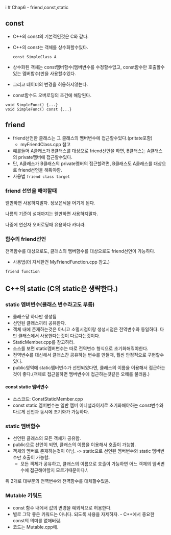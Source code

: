 i   # Chap6 - friend,const,static

## const

- C++의 const의 기본적인것은 C와 같다.
- C++의 const는 객체를 상수화할수있다.

    `const SimpleClass A`

- 상수화된 객체는 const멤버함수(멤버변수를 수정할수없고, const함수만 호출할수있는 멤버함수)만을 사용할수있다.
- 그리고 데이터의 변경을 허용하지않는다.
- const함수도 오버로딩의 조건에 해당된다.
```
void SimpleFunc() {...}
void SimpleFunc() const {...}
```

## friend

- friend선언한 클래스는 그 클래스의 멤버변수에 접근할수있다.(pritate포함)
    - myFriendClass.cpp 참고
- 예를들어 A클래스가 B클래스를 대상으로 friend선언을 하면, B클래스는 A클래스의 private멤버에 접근할수있다.
- 단, A클래스가 B클래스의 private멤버의 접근할려면, B클래스도 A클래스를 대상으로 friend선언을 해줘야함.
- 사용법
`friend class target`

### friend 선언을 해야할때
웬만하면 사용하지말자. 정보은닉을 어기게 된다.

나름의 기준이 설때까지는 웬만하면 사용하지말자.

나중에 연산자 오버로딩때 유용하다 카더라.

### 함수의 friend선언
전역함수를 대상으로도, 클래스의 멤버함수를 대상으로도 friend선언이 가능하다.

- 사용법(더 자세한건 MyFriendFunction.cpp 참고.)

`friend function`

## C++의 static (C의 static은 생략한다.)

### static 멤버변수(클래스 변수라고도 부름)

- 클래스당 하나만 생성됨
- 선언된 클래스끼리 공유한다.
- 객체 내에 존재하는것은 아니고 소멸시점이랑 생성시점은 전역변수와 동일하다. 다만 클래스에서 사용한다는것이 다르다는것이다.
- StaticMember.cpp를 참고하라.
- 소스를 보면 static멤버변수는 따로 전역변수 형식으로 초기화해줘야한다.
- 전역변수를 대신해서 클래스간 공유하는 변수를 만들때, 훨씬 안정적으로 구현할수있다.
- public영역에 static멤버변수가 선언되었다면, 클래스의 이름을 이용해서 접근하는것이 좋다.(객체로 접근을하면 멤버변수에 접근하는것같은 오해를 불러옴.)
#### const static 멤버변수
- 소스코드: ConstStaticMember.cpp
- const static 멤버변수는 일반 멤버 이니셜라이저로 초기화해야하는 const변수와 다르게 선언과 동시에 초기화가 가능하다.

### static 멤버함수
- 선언된 클래스의 모든 객체가 공유함.
- public으로 선언이 되면, 클래스의 이름을 이용해서 호출이 가능함.
- 객체의 멤버로 존재하는것이 아님. -> static으로 선언된 멤버변수와 static 멤버변수만 호출이 가능함.
    - 모든 객체가 공유하고, 클래스의 이름으로 호출이 가능하면 어느 객체의 멤버변수에 접근해야할지 모르기때문이다.\

위 2개로 대부분의 전역변수와 전역함수를 대체할수있음.

### Mutable 키워드

- const 함수 내에서 값의 변경을 예외적으로 허용한다.
- 별로 그닥 좋은 키워드는 아니다. 되도록 사용을 자제하자. - C++에서 중요한 const의 의미를 없애버림.
- 코드는 Mutable.cpp에.
